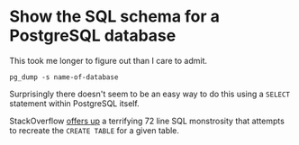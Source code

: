 # Show the SQL schema for a PostgreSQL database

This took me longer to figure out than I care to admit.

    pg_dump -s name-of-database

Surprisingly there doesn't seem to be an easy way to do this using a `SELECT` statement within PostgreSQL itself.

StackOverflow [offers up](https://stackoverflow.com/a/16154183) a terrifying 72 line SQL monstrosity that attempts to recreate the `CREATE TABLE` for a given table.
